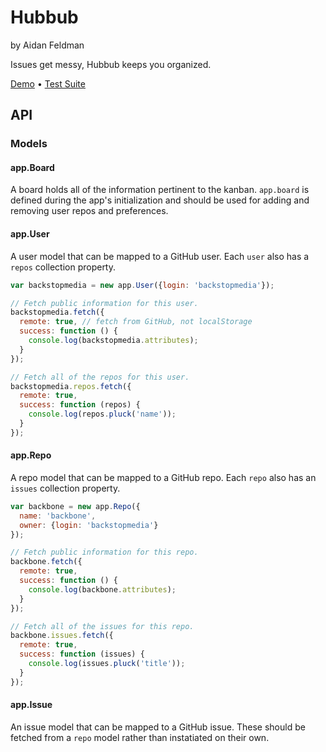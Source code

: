 Hubbub
======
by Aidan Feldman

Issues get messy, Hubbub keeps you organized.

[Demo](http://backstopmedia.github.com/hubbub) • [Test Suite](http://backstopmedia.github.com/hubbub/test)

API
---

### Models

#### app.Board

A board holds all of the information pertinent to the kanban. `app.board` is
defined during the app's initialization and should be used for adding and
removing user repos and preferences.

#### app.User

A user model that can be mapped to a GitHub user. Each `user` also has a `repos`
collection property.

```js
var backstopmedia = new app.User({login: 'backstopmedia'});

// Fetch public information for this user.
backstopmedia.fetch({
  remote: true, // fetch from GitHub, not localStorage
  success: function () {
    console.log(backstopmedia.attributes);
  }
});

// Fetch all of the repos for this user.
backstopmedia.repos.fetch({
  remote: true,
  success: function (repos) {
    console.log(repos.pluck('name'));
  }
});
```

#### app.Repo

A repo model that can be mapped to a GitHub repo. Each `repo` also has an
`issues` collection property.

```js
var backbone = new app.Repo({
  name: 'backbone',
  owner: {login: 'backstopmedia'}
});

// Fetch public information for this repo.
backbone.fetch({
  remote: true,
  success: function () {
    console.log(backbone.attributes);
  }
});

// Fetch all of the issues for this repo.
backbone.issues.fetch({
  remote: true,
  success: function (issues) {
    console.log(issues.pluck('title'));
  }
});
```

#### app.Issue

An issue model that can be mapped to a GitHub issue. These should be fetched
from a `repo` model rather than instatiated on their own.
